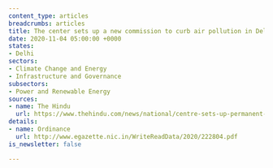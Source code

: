 ```yaml
---
content_type: articles
breadcrumbs: articles
title: The center sets up a new commission to curb air pollution in Delhi
date: 2020-11-04 05:00:00 +0000
states:
- Delhi
sectors:
- Climate Change and Energy
- Infrastructure and Governance
subsectors:
- Power and Renewable Energy
sources:
- name: The Hindu
  url: https://www.thehindu.com/news/national/centre-sets-up-permanent-commission-to-tackle-air-pollution-in-delhi-territory/article32975397.ece
details:
- name: Ordinance
  url: http://www.egazette.nic.in/WriteReadData/2020/222804.pdf
is_newsletter: false

---
```

